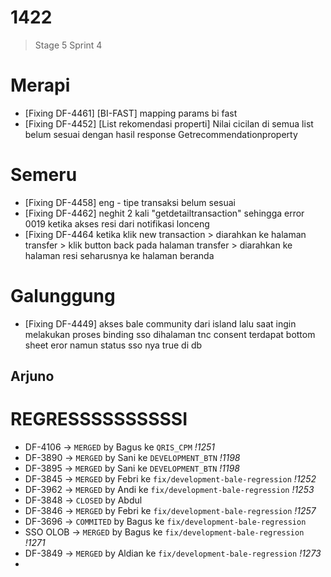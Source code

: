 



# 1422
> Stage 5 Sprint 4

# Merapi 
- [Fixing DF-4461] [BI-FAST] mapping params bi fast
- [Fixing DF-4452] [List rekomendasi properti] Nilai cicilan di semua list belum sesuai dengan hasil response Getrecommendationproperty

# Semeru
- [Fixing DF-4458] eng - tipe transaksi belum sesuai
- [Fixing DF-4462] neghit 2 kali "getdetailtransaction" sehingga error 0019 ketika akses resi dari notifikasi lonceng
-  [Fixing DF-4464 ketika klik new transaction > diarahkan ke halaman transfer > klik button back pada halaman transfer > diarahkan ke halaman resi seharusnya ke halaman beranda

# Galunggung
- [Fixing DF-4449] akses bale community dari island lalu saat ingin melakukan proses binding sso dihalaman tnc consent terdapat bottom sheet eror namun status sso nya true di db

Arjuno
-

# REGRESSSSSSSSSSI
- DF-4106 -> `MERGED` by Bagus ke `QRIS_CPM` *!1251*
- DF-3890 -> `MERGED` by Sani ke `DEVELOPMENT_BTN`  *!1198*
- DF-3895 -> `MERGED` by Sani ke `DEVELOPMENT_BTN`  *!1198*
- DF-3845 -> `MERGED` by Febri ke `fix/development-bale-regression`  *!1252*
- DF-3962 -> `MERGED` by Andi ke `fix/development-bale-regression`  *!1253*
- DF-3848 -> `CLOSED` by Abdul 
- DF-3846 -> `MERGED` by Febri ke `fix/development-bale-regression`  *!1257*
- DF-3696 -> `COMMITED` by Bagus ke `fix/development-bale-regression` 
- SSO OLOB -> `MERGED` by Bagus ke `fix/development-bale-regression`   *!1271*
- DF-3849 -> `MERGED` by Aldian ke  `fix/development-bale-regression`   *!1273*
- 
<!--stackedit_data:
eyJoaXN0b3J5IjpbLTE4Mzc1Mjc1OTcsLTE3MTQ3MjUyNjgsMj
QxMjI5NzY5LC0xOTM2NTYwODA1XX0=
-->